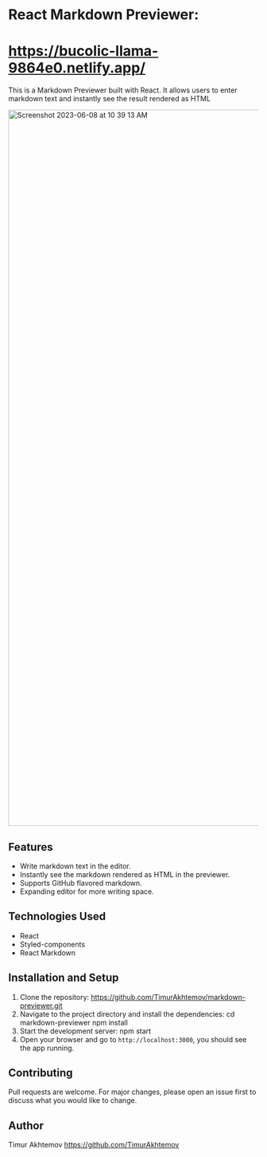 # React Markdown Previewer: 
# https://bucolic-llama-9864e0.netlify.app/

This is a Markdown Previewer built with React. It allows users to enter markdown text and instantly see the result rendered as HTML

<img width="1437" alt="Screenshot 2023-06-08 at 10 39 13 AM" src="https://github.com/TimurAkhtemov/myportfolio/assets/98252911/2b8b6783-92df-4e11-9464-c32a97949915">


## Features

- Write markdown text in the editor.
- Instantly see the markdown rendered as HTML in the previewer.
- Supports GitHub flavored markdown.
- Expanding editor for more writing space.

## Technologies Used

- React
- Styled-components
- React Markdown

## Installation and Setup

1. Clone the repository: https://github.com/TimurAkhtemov/markdown-previewer.git 
2. Navigate to the project directory and install the dependencies:
   cd markdown-previewer
   npm install
3. Start the development server:
   npm start
4. Open your browser and go to `http://localhost:3000`, you should see the app running.


## Contributing

Pull requests are welcome. For major changes, please open an issue first to discuss what you would like to change.

## Author

Timur Akhtemov https://github.com/TimurAkhtemov
